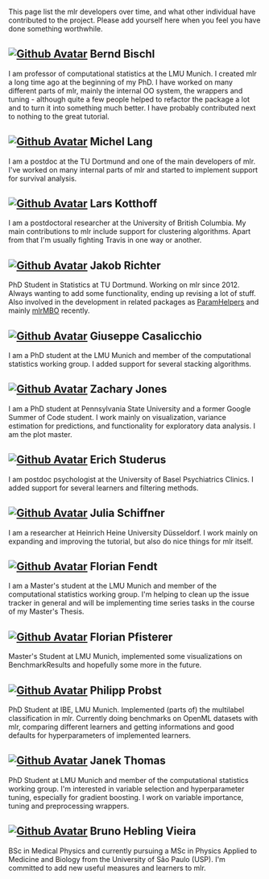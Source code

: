 This page list the mlr developers over time, and what other individual have contributed to the project.
Please add yourself here when you feel you have done something worthwhile.

## [![Github Avatar](https://avatars1.githubusercontent.com/u/1225974?v=3&s=32)](https://github.com/berndbischl) Bernd Bischl
I am professor of computational statistics at the LMU Munich. I created mlr a long time ago at the beginning of my PhD. I have worked on many different parts of mlr, mainly the internal OO system, the wrappers and tuning - although quite a few people helped to refactor the package a lot and to turn it into something much better. I have probably contributed next to nothing to the great tutorial.  

## [![Github Avatar](https://avatars2.githubusercontent.com/u/1260920?v=3&s=32)](https://github.com/mllg) Michel Lang
I am a postdoc at the TU Dortmund and one of the main developers of mlr. I've worked on many internal parts of mlr and started to implement support for survival analysis. 

## [![Github Avatar](https://avatars2.githubusercontent.com/u/579233?v=3&s=32)](https://github.com/larskotthoff) Lars Kotthoff
I am a postdoctoral researcher at the University of British Columbia. My main contributions to mlr include support for clustering algorithms. Apart from that I'm usually fighting Travis in one way or another.

## [![Github Avatar](https://avatars0.githubusercontent.com/u/1888623?v=3&s=32)](https://github.com/jakob-r) Jakob Richter
PhD Student in Statistics at TU Dortmund. Working on mlr since 2012. Always wanting to add some functionality, ending up revising a lot of stuff. Also involved in the development in related packages as [ParamHelpers](https://github.com/berndbischl/ParamHelpers) and mainly [mlrMBO](https://github.com/berndbischl/mlrMBO) recently.

## [![Github Avatar](https://avatars0.githubusercontent.com/u/4238748?v=3&s=32)](https://github.com/giuseppec) Giuseppe Casalicchio
I am a PhD student at the LMU Munich and member of the computational statistics working group. I added support for several stacking algorithms.

## [![Github Avatar](https://avatars0.githubusercontent.com/u/1114501?v=3&s=32)](https://github.com/zmjones) Zachary Jones
I am a PhD student at Pennsylvania State University and a former Google Summer of Code student. I work mainly on visualization, variance estimation for predictions, and functionality for exploratory data analysis. I am the plot master.

## [![Github Avatar](https://avatars0.githubusercontent.com/u/373643?v=3&s=32)](https://github.com/studerus) Erich Studerus
I am postdoc psychologist at the University of Basel Psychiatrics Clinics. I added support for several learners and filtering methods. 

## [![Github Avatar](https://avatars0.githubusercontent.com/u/8244303?v=3&s=32)](https://github.com/schiffner) Julia Schiffner
I am a researcher at Heinrich Heine University Düsseldorf. I work mainly on expanding and improving the tutorial, but also do nice things for mlr itself.

## [![Github Avatar](https://avatars0.githubusercontent.com/u/13407676?v=3&s=32)](https://github.com/florianfendt) Florian Fendt
I am a Master's student at the LMU Munich and member of the computational statistics working group. I'm helping to clean up the issue tracker in general and will be implementing time series tasks in the course of my Master's Thesis.

## [![Github Avatar](https://avatars0.githubusercontent.com/u/7313671?v=3&s=32)](https://github.com/pfistfl) Florian Pfisterer
Master's Student at LMU Munich, implemented some visualizations on BenchmarkResults and hopefully some more in the future.

## [![Github Avatar](https://avatars0.githubusercontent.com/u/11573242?v=3&s=40)](https://github.com/philipppro) Philipp Probst
PhD Student at IBE, LMU Munich. Implemented (parts of) the multilabel classification in mlr. Currently doing benchmarks on OpenML datasets with mlr, comparing different learners and getting informations and good defaults for hyperparameters of implemented learners.

## [![Github Avatar](https://avatars1.githubusercontent.com/u/7561944?v=3&s=40)](https://github.com/ja-thomas) Janek Thomas
PhD Student at LMU Munich and member of the computational statistics working group. I'm interested in variable selection and hyperparameter tuning, especially for gradient boosting. I work on variable importance, tuning and  preprocessing wrappers.

## [![Github Avatar](https://avatars0.githubusercontent.com/u/9919?v=3&s=32)](https://github.com/catastrophic-failure) Bruno Hebling Vieira
BSc in Medical Physics and currently pursuing a MSc in Physics Applied to Medicine and Biology from the University of São Paulo (USP). I'm committed to add new useful measures and learners to mlr.